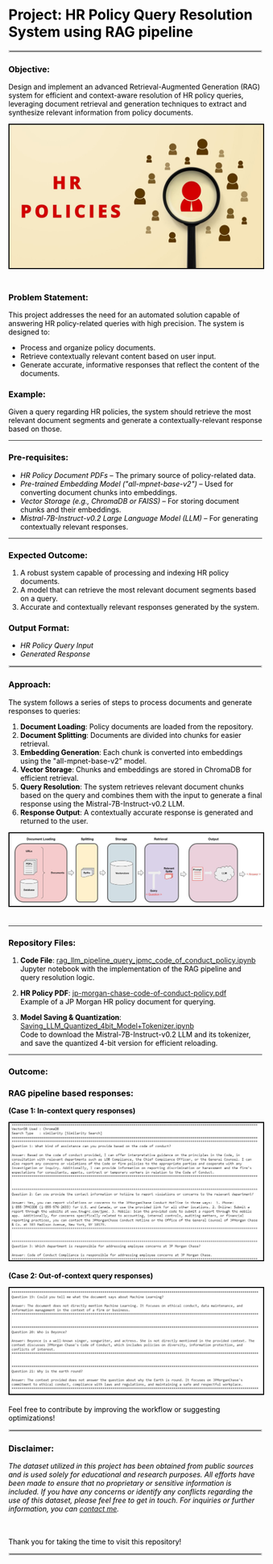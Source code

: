 # <font color='black'>Project: HR Policy Query Resolution System using RAG pipeline
<hr style="border: 2px solid lightgray;">

### Objective:
Design and implement an advanced Retrieval-Augmented Generation (RAG) system for efficient and context-aware resolution of HR policy queries, leveraging document retrieval and generation techniques to extract and synthesize relevant information from policy documents.

<img src="./Temp_Images/HR_policies.jpg" alt="HR Policies" width="700" style="float: center; margin-bottom: 20px; border: 2px solid black;">
<br>

### Problem Statement:
This project addresses the need for an automated solution capable of answering HR policy-related queries with high precision. The system is designed to:
- Process and organize policy documents.
- Retrieve contextually relevant content based on user input.
- Generate accurate, informative responses that reflect the content of the documents.

### Example:
Given a query regarding HR policies, the system should retrieve the most relevant document segments and generate a contextually-relevant response based on those.

---

### Pre-requisites:
- *HR Policy Document PDFs* – The primary source of policy-related data.
- *Pre-trained Embedding Model ("all-mpnet-base-v2")* – Used for converting document chunks into embeddings.
- *Vector Storage (e.g., ChromaDB or FAISS)* – For storing document chunks and their embeddings.
- *Mistral-7B-Instruct-v0.2 Large Language Model (LLM)* – For generating contextually relevant responses.

---

### Expected Outcome:
1. A robust system capable of processing and indexing HR policy documents.
2. A model that can retrieve the most relevant document segments based on a query.
3. Accurate and contextually relevant responses generated by the system.

### Output Format:
- *HR Policy Query Input*
- *Generated Response*

<hr style="border: 2px solid lightgray;">

### Approach:
The system follows a series of steps to process documents and generate responses to queries:
1. **Document Loading**: Policy documents are loaded from the repository.
2. **Document Splitting**: Documents are divided into chunks for easier retrieval.
3. **Embedding Generation**: Each chunk is converted into embeddings using the "all-mpnet-base-v2" model.
4. **Vector Storage**: Chunks and embeddings are stored in ChromaDB for efficient retrieval.
5. **Query Resolution**: The system retrieves relevant document chunks based on the query and combines them with the input to generate a final response using the Mistral-7B-Instruct-v0.2 LLM.
6. **Response Output**: A contextually accurate response is generated and returned to the user.<br>

<img src="./Temp_Images/rag_llm_pipeline_overview.PNG" alt="rag_llm_pipeline_overview" width="900" style="float: center; margin-bottom: 20px; border: 2px solid black;">

---

### Repository Files:
1. **Code File**: [rag_llm_pipeline_query_jpmc_code_of_conduct_policy.ipynb](./rag_llm_pipeline_query_jpmc_code_of_conduct_policy.ipynb)  
   Jupyter notebook with the implementation of the RAG pipeline and query resolution logic.
   
2. **HR Policy PDF**: [jp-morgan-chase-code-of-conduct-policy.pdf](./data_files/jp-morgan-chase-code-of-conduct-policy.pdf)  
   Example of a JP Morgan HR policy document for querying.

3. **Model Saving & Quantization**: [Saving_LLM_Quantized_4bit_Model+Tokenizer.ipynb](./Saving_LLM_Quantized_4bit_Model+Tokenizer.ipynb)  
   Code to download the Mistral-7B-Instruct-v0.2 LLM and its tokenizer, and save the quantized 4-bit version for efficient reloading.
   
---

### Outcome:
### RAG pipeline based responses:  

**(Case 1: In-context query responses)**

<img src="./Temp_Images/in_context_responses.png" alt="In-context query responses" style="float: left; margin-right: 10px; margin-bottom: 20px; border: 2px solid black;">

**(Case 2: Out-of-context query responses)**

<img src="./Temp_Images/out_of_context_responses.png" alt="Out-of-context query responses" style="float: left; margin-right: 10px; margin-bottom: 20px; border: 2px solid black;">

---

Feel free to contribute by improving the workflow or suggesting optimizations!

<hr style="border: 2px solid lightgray;">


### Disclaimer:
*The dataset utilized in this project has been obtained from public sources and is used solely for educational and research purposes. All efforts have been made to ensure that no proprietary or sensitive information is included. If you have any concerns or identify any conflicts regarding the use of this dataset, please feel free to get in touch. For inquiries or further information, you can <a href="mailto:cchaudha@usc.edu">contact me</a>.*

<br><br>
Thank you for taking the time to visit this repository!
<hr style="border: 2px solid lightgray;">
